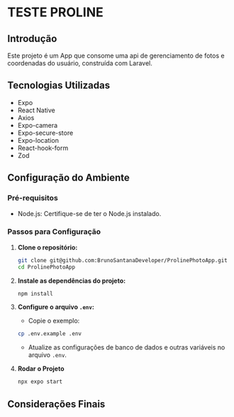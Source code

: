 # **TESTE PROLINE**

## **Introdução**

Este projeto é um App que consome uma api de gerenciamento de fotos e coordenadas do usuário, construída com Laravel.

## **Tecnologias Utilizadas**

- Expo
- React Native
- Axios
- Expo-camera
- Expo-secure-store
- Expo-location
- React-hook-form
- Zod

## **Configuração do Ambiente**

### **Pré-requisitos**

- Node.js: Certifique-se de ter o Node.js instalado.

### **Passos para Configuração**

1. **Clone o repositório:**

   ```bash
   git clone git@github.com:BrunoSantanaDeveloper/ProlinePhotoApp.git
   cd ProlinePhotoApp
   ```

2. **Instale as dependências do projeto:**

   ```bash
   npm install
   ```

3. **Configure o arquivo `.env`:**

   - Copie o exemplo:

   ```bash
   cp .env.example .env
   ```

   - Atualize as configurações de banco de dados e outras variáveis no arquivo `.env`.

4. **Rodar o Projeto**

   ```bash
   npx expo start

   ```

## **Considerações Finais**
